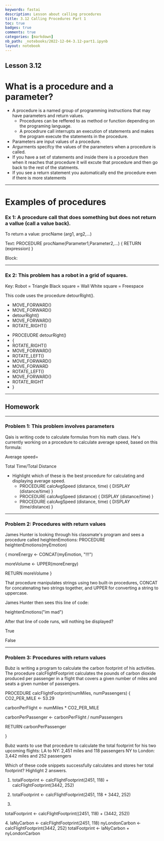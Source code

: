```yaml
---
keywords: fastai
description: Lesson about calling procedures
title: 3.12 Calling Procedures Part 1
toc: true 
badges: true
comments: true
categories: [markdown]
nb_path: _notebooks/2022-12-04-3.12-part1.ipynb
layout: notebook
---
```


<!--
#################################################
### THIS FILE WAS AUTOGENERATED! DO NOT EDIT! ###
#################################################
# file to edit: _notebooks/2022-12-04-3.12-part1.ipynb
-->

<div class="container" id="notebook-container">
        
<div class="cell border-box-sizing text_cell rendered"><div class="inner_cell">
<div class="text_cell_render border-box-sizing rendered_html">
<h2 id="Lesson-3.12">Lesson 3.12<a class="anchor-link" href="#Lesson-3.12"> </a></h2><h1 id="What-is-a-procedure-and-a-parameter?">What is a procedure and a parameter?<a class="anchor-link" href="#What-is-a-procedure-and-a-parameter?"> </a></h1><ul>
<li>A procedure is a named group of programming instructions that may have parameters and return values.<ul>
<li>Procedures can be reffered to as method or function depending on the programing language.</li>
<li>A procedrure call interrupts an execution of statements and makes the program execute the statements in the procedure. </li>
</ul>
</li>
<li>Parameters are input values of a procedure. </li>
<li>Argurments specifcy the values of the parameters when a procedure is called.</li>
<li>If you have a set of statements and inside there is a procedure then when it reaches that procedure it will excute that procedure and then go back to the rest of the statments.</li>
<li>If you see a return statement you automatically end the procedure even if there is more statements</li>
</ul>
<hr>
<h1 id="Examples-of-procedures">Examples of procedures<a class="anchor-link" href="#Examples-of-procedures"> </a></h1><h3 id="Ex-1:-A-procedure-call-that-does-something-but-does-not-return-a-vallue-(call-a-value-back).">Ex 1: A procedure call that does something but does not return a vallue (call a value back).<a class="anchor-link" href="#Ex-1:-A-procedure-call-that-does-something-but-does-not-return-a-vallue-(call-a-value-back)."> </a></h3><p>To return a value: 
procName (arg1, arg2,...)</p>
<p>Text:
PROCEDURE procName(Parameter1,Parameter2,...)
{
       <block of statements>
       RETURN (expression)
}</p>
<p>Block:
<img src="/quissite/images/copied_from_nb/block.png" alt=""></p>
<hr>
<h3 id="Ex-2:-This-problem-has-a-robot-in-a-grid-of-squares.">Ex 2: This problem has a robot in a grid of squares.<a class="anchor-link" href="#Ex-2:-This-problem-has-a-robot-in-a-grid-of-squares."> </a></h3><p>Key:
Robot = Triangle
Black square = Wall
White square = Freespace
<img src="/quissite/images/copied_from_nb/Robot.png" alt=""></p>
<p>This code uses the procedure detourRight().</p>
<ul>
<li>MOVE_FORWARD()</li>
<li>MOVE_FORWARD()     </li>
<li>detourRight()   </li>
<li>MOVE_FORWARD()       </li>
<li>ROTATE_RIGHT()         </li>
</ul>
<ul>
<li>PROCEUDRE detourRight()</li>
<li>{</li>
<li>ROTATE_RIGHT()</li>
<li>MOVE_FORWARD()</li>
<li>ROTATE_LEFT()</li>
<li>MOVE_FORWARD()</li>
<li>MOVE_FORWARD</li>
<li>ROTATE_LEFT()</li>
<li>MOVE_FORWARD()</li>
<li>ROTATE_RIGHT</li>
<li>}
<img src="/quissite/images/copied_from_nb/Robot2.png" alt=""></li>
</ul>
<hr>
<h2 id="Homework">Homework<a class="anchor-link" href="#Homework"> </a></h2><hr>
<h3 id="Problem-1:-This-problem-involves-parameters">Problem 1: This problem involves parameters<a class="anchor-link" href="#Problem-1:-This-problem-involves-parameters"> </a></h3><p>Qais is writing code to calculate formulas from his math class. He's currently working on a procedure to calculate average speed, based on this formula:</p>
<p>Average speed=</p>
<p>Total Time/Total Distance
​</p>
<ul>
<li>Highlight which of these is the best procedure for calculating and displaying average speed.<ul>
<li>PROCEDURE calcAvgSpeed (distance, time) {
DISPLAY (distance/time)
}</li>
<li>PROCEDURE calcAvgSpeed (distance) {
DISPLAY (distance/time)
}</li>
<li>PROCEDURE calcAvgSpeed (distance, time) {
DISPLAY (time/distance)
}</li>
</ul>
</li>
</ul>
<hr>
<h3 id="Problem-2:-Procedures-with-return-values">Problem 2: Procedures with return values<a class="anchor-link" href="#Problem-2:-Procedures-with-return-values"> </a></h3><p>James Hunter is looking through his classmate's program and sees a procedure called heightenEmotions:
PROCEDURE heightenEmotions(myEmotion)</p>
<p>{
moreEnergy ← CONCAT(myEmotion, "!!!")</p>
<p>moreVolume ← UPPER(moreEnergy)</p>
<p>RETURN moreVolume
}</p>
<p>That procedure manipulates strings using two built-in procedures, CONCAT for concatenating two strings together, and UPPER for converting a string to uppercase.</p>
<p>James Hunter then sees this line of code:</p>
<p>heightenEmotions("im mad")</p>
<p>After that line of code runs, will nothing be displayed?</p>
<p>True</p>
<p>False</p>
<hr>
<h3 id="Problem-3:-Procedures-with-return-values">Problem 3: Procedures with return values<a class="anchor-link" href="#Problem-3:-Procedures-with-return-values"> </a></h3><p>Bubz is writing a program to calculate the carbon footprint of his activities.
The procedure calcFlightFootprint calculates the pounds of carbon dioxide produced per passenger in a flight that covers a given number of miles and seats a given number of passengers.</p>
<p>PROCEDURE calcFlightFootprint(numMiles, numPassengers)
{
   CO2_PER_MILE ← 53.29</p>
<p>carbonPerFlight ← numMiles * CO2_PER_MILE</p>
<p>carbonPerPassenger  ← carbonPerFlight / numPassengers</p>
<p>RETURN carbonPerPassenger</p>
<p>}</p>
<p>Bubz wants to use that procedure to calculate the total footprint for his two upcoming flights:
LA to NY: 2,451 miles and 118 passengers
NY to London: 3,442 miles and 252 passengers</p>
<p>Which of these code snippets successfully calculates and stores her total footprint?
Highlight 2 answers.</p>
<ol>
<li><p>totalFootprint ← calcFlightFootprint(2451, 118) + calcFlightFootprint(3442, 252)</p>
</li>
<li><p>totalFootprint ← calcFlightFootprint(2451, 118 + 3442, 252)</p>
</li>
<li></li>
</ol>
<p>totalFootprint ← calcFlightFootprint((2451, 118) + (3442, 252))</p>
<p>4.
laNyCarbon ← calcFlightFootprint(2451, 118)
nyLondonCarbon ← calcFlightFootprint(3442, 252)
totalFootprint ← laNyCarbon + nyLondonCarbon</p>

</div>
</div>
</div>
</div>
 

